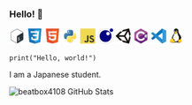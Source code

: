 ### Hello! 👋
<img src="https://github.com/devicons/devicon/blob/master/icons/bash/bash-original.svg" style="width:2em"><img>
<img src="https://github.com/devicons/devicon/blob/master/icons/css3/css3-original.svg" style="width:2em">
<img src="https://github.com/devicons/devicon/blob/master/icons/html5/html5-original.svg" style="width:2em">
<img src="https://github.com/devicons/devicon/blob/master/icons/python/python-original.svg" style="width:2em">
<img src="https://github.com/devicons/devicon/blob/master/icons/javascript/javascript-original.svg" style="width:2em">
<img src="https://github.com/devicons/devicon/blob/master/icons/lua/lua-original.svg" style="width:2em">
<img src="https://github.com/devicons/devicon/blob/master/icons/unity/unity-original.svg" style="width:2em">
<img src="https://github.com/devicons/devicon/blob/master/icons/csharp/csharp-original.svg" style="width:2em">
<img src="https://github.com/devicons/devicon/blob/master/icons/vscode/vscode-original.svg" style="width:2em">
<img src="https://github.com/devicons/devicon/blob/master/icons/linux/linux-original.svg" style="width:2em">


```python3 helloworld.py
print("Hello, world!")
```

I am a Japanese student.

![beatbox4108 GitHub Stats](https://github-readme-stats.vercel.app/api?username=beatbox4108&show_icons=true)

<!--
**beatbox4108/beatbox4108** is a ✨ _special_ ✨ repository because its `README.md` (this file) appears on your GitHub profile.

Here are some ideas to get you started:

- 🔭 I’m currently working on ...
- 🌱 I’m currently learning ...
- 👯 I’m looking to collaborate on ...
- 🤔 I’m looking for help with ...
- 💬 Ask me about ...
- 📫 How to reach me: ...
- 😄 Pronouns: ...
- ⚡ Fun fact: ...
-->
